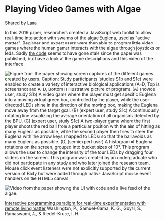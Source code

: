 # Playing Video Games with Algae
Shared by [Lana](mstdn.science/@lana)

In this 2019 paper, researchers created a JavaScript web toolkit to allow real-time interaction with swarms of the algae Euglena, used as "active matter".
Beginner and expert users were then able to program little video games where the human gamer interacts with the algae through joysticks or leds.
Sadly [the code](https://github.com/hirklab/euglenalab) seems to have gone stale since the paper was published, but have a look at the game descriptions and this video of the interface.

![Figure from the paper showing screen captures of the different games created by users. Caption: Study participants (studies S1b and S1c) were enabled to create a variety of interactive biological applications (A–D, Top is screenshot and A–D, Bottom is illustrative picture of program). (A) (novice user, study S1b) A video game where the player must get specific Euglena into a moving virtual green box, controlled by the player, while the user-directed LEDs shine in the direction of the moving box, making the Euglena move away from the target goal. (B) (expert user, study S1c) A continuously rotating line visualizing the average orientation of all organisms detected by the BPU. (C) (expert user, study S1c) A two-player game where the first player shoots the red ball from a particular position with the aim of hitting as many Euglena as possible, while the second player then tries to steer the Euglena with the arrow keys (mapped to LEDs) so that the ball avoids as many Euglena as possible. (D) (semiexpert user) A histogram of Euglena rotations on the screen, grouped into bucket sizes of 10°. This program allows the user to change the intensity of the four LEDs by dragging four sliders on the screen. This program was created by an undergraduate who did not participate in any study and who later joined the research team. Mouse click event listeners were not explicitly supported by the current version of Bioty but were added through native JavaScript mouse event handlers on the HTML5 canvas.](images/euglena-game.png?h=100)

![Video from the paper showing the UI with code and a live feed of the algae.](images/euglena-game.gif?h=100)


[Interactive programming paradigm for real-time experimentation with remote living matter](https://www.pnas.org/doi/full/10.1073/pnas.1815367116) Washington, P., Samuel-Gama, K. G., Goyal, S., Ramaswami, A., & Riedel-Kruse, I. H.
